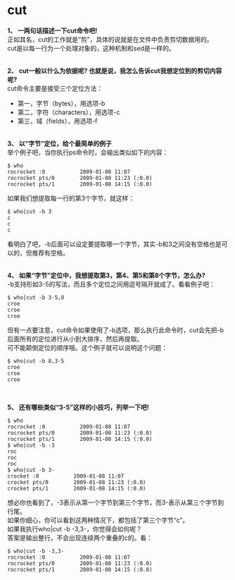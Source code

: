# cut

__1、 一两句话描述一下cut命令吧!__  
正如其名，cut的工作就是“剪”，具体的说就是在文件中负责剪切数据用的。  
cut是以每一行为一个处理对象的，这种机制和sed是一样的。  
&nbsp;&nbsp;

__2、 cut一般以什么为依据呢? 也就是说，我怎么告诉cut我想定位到的剪切内容呢?__  
cut命令主要是接受三个定位方法：  
* 第一，字节（bytes），用选项-b
* 第二，字符（characters），用选项-c
* 第三，域（fields），用选项-f  
&nbsp;&nbsp;

__3、 以“字节”定位，给个最简单的例子__  
举个例子吧，当你执行ps命令时，会输出类似如下的内容：
```shell
$ who
rocrocket :0           2009-01-08 11:07
rocrocket pts/0        2009-01-08 11:23 (:0.0)
rocrocket pts/1        2009-01-08 14:15 (:0.0)
```
如果我们想提取每一行的第3个字节，就这样：
```shell
$ who|cut -b 3
c
c
c
```
看明白了吧，-b后面可以设定要提取哪一个字节，其实-b和3之间没有空格也是可以的，但推荐有空格。  
&nbsp;&nbsp;

__4、 如果“字节”定位中，我想提取第3，第4、第5和第8个字节，怎么办?__  
-b支持形如3-5的写法，而且多个定位之间用逗号隔开就成了。看看例子吧：
```shell
$ who|cut -b 3-5,8
croe
croe
croe
```
但有一点要注意，cut命令如果使用了-b选项，那么执行此命令时，cut会先把-b后面所有的定位进行从小到大排序，然后再提取。  
可不能颠倒定位的顺序哦。这个例子就可以说明这个问题：
```shell
$ who|cut -b 8,3-5
croe
croe
croe
```
&nbsp;&nbsp;

__5、 还有哪些类似“3-5”这样的小技巧，列举一下吧!__
```shell
$ who
rocrocket :0           2009-01-08 11:07
rocrocket pts/0        2009-01-08 11:23 (:0.0)
rocrocket pts/1        2009-01-08 14:15 (:0.0)
$ who|cut -b -3
roc
roc
roc
$ who|cut -b 3-
crocket :0           2009-01-08 11:07
crocket pts/0        2009-01-08 11:23 (:0.0)
crocket pts/1        2009-01-08 14:15 (:0.0)
```
想必你也看到了，-3表示从第一个字节到第三个字节，而3-表示从第三个字节到行尾。  
如果你细心，你可以看到这两种情况下，都包括了第三个字节“c”。  
如果我执行who|cut -b -3,3-，你觉得会如何呢？  
答案是输出整行，不会出现连续两个重叠的c的。看：
```shell
$ who|cut -b -3,3-
rocrocket :0           2009-01-08 11:07
rocrocket pts/0        2009-01-08 11:23 (:0.0)
rocrocket pts/1        2009-01-08 14:15 (:0.0)
```



